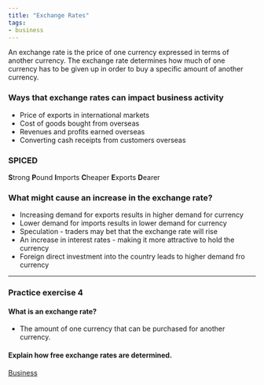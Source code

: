```yaml
---
title: "Exchange Rates"
tags:
- business
---
```


An exchange rate is the price of one currency expressed in terms of another currency. The exchange rate determines how much of one currency has to be given up in order to buy a specific amount of another currency.

### Ways that exchange rates can impact business activity

- Price of exports in international markets
- Cost of goods bought from overseas
- Revenues and profits earned overseas
- Converting cash receipts from customers overseas

### SPICED

**S**trong
**P**ound
**I**mports
**C**heaper
**E**xports
**D**earer

### What might cause an increase in the exchange rate?

- Increasing demand for exports results in higher demand for currency
- Lower demand for imports results in lower demand for currency
- Speculation - traders may bet that the exchange rate will rise
- An increase in interest rates - making it more attractive to hold the currency
- Foreign direct investment into the country leads to higher demand fro currency


---

### Practice exercise 4

#### What is an exchange rate?

- The amount of one currency that can be purchased for another currency.


#### Explain how free exchange rates are determined.




[Business](/Business)